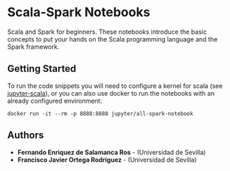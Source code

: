 # Scala-Spark Notebooks

Scala and Spark for beginners.
These notebooks introduce the basic concepts to put your hands on the Scala programming language and the Spark framework.

## Getting Started

To run the code snippets you will need to configure a kernel for scala (see [jupyter-scala](https://github.com/jupyter-scala/jupyter-scala)), or you can also use docker to run the notebooks with an already configured environment:
```
docker run -it --rm -p 8888:8888 jupyter/all-spark-notebook
```

## Authors

* **Fernando Enriquez de Salamanca Ros** - (Universidad de Sevilla)
* **Francisco Javier Ortega Rodriguez** - (Universidad de Sevilla)
